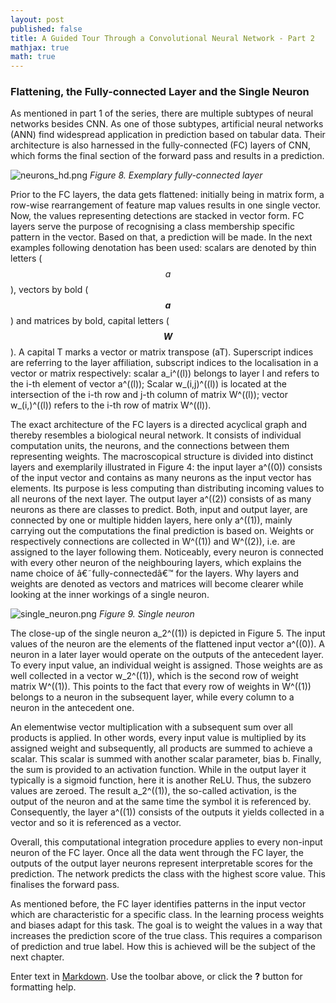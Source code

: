 ```yaml
---
layout: post
published: false
title: A Guided Tour Through a Convolutional Neural Network - Part 2
mathjax: true
math: true
---
```

### Flattening, the Fully-connected Layer and the Single Neuron

As mentioned in part 1 of the series, there are multiple subtypes of neural networks besides CNN. As one of those subtypes, artificial neural networks (ANN) find widespread application in prediction based on tabular data. Their architecture is also harnessed in the fully-connected (FC) layers of CNN, which forms the final section of the forward pass and results in a prediction.

![neurons_hd.png]({{site.baseurl}}/img/neurons_hd.png)
*Figure 8. Exemplary fully-connected layer*

Prior to the FC layers, the data gets flattened: initially being in matrix form, a row-wise rearrangement of feature map values results in one single vector. Now, the values representing detections are stacked in vector form. FC layers serve the purpose of recognising a class membership specific pattern in the vector. Based on that, a prediction will be made. In the next examples following denotation has been used: scalars are denoted by thin letters ($$a$$), vectors by bold (**$$a$$**) and matrices by bold, capital letters (**$$W$$**). A capital T marks a vector or matrix transpose (aT). Superscript indices are referring to the layer affiliation, subscript indices to the localisation in a vector or matrix respectively: scalar a_i^((l)) belongs to layer l and refers to the i-th element of vector a^((l)); Scalar w_(i,j)^((l)) is located at the intersection of the i-th row and j-th column of matrix W^((l)); vector w_(i,)^((l)) refers to the i-th row of matrix W^((l)).

The exact architecture of the FC layers is a directed acyclical graph and thereby resembles a biological neural network. It consists of individual computation units, the neurons, and the connections between them representing weights. The macroscopical structure is divided into distinct layers and exemplarily illustrated in Figure 4: the input layer a^((0)) consists of the input vector and contains as many neurons as the input vector has elements. Its purpose is less computing than distributing incoming values to all neurons of the next layer. The output layer a^((2)) consists of as many neurons as there are classes to predict. Both, input and output layer, are connected by one or multiple hidden layers, here only a^((1)), mainly carrying out the computations the final prediction is based on. Weights or respectively connections are collected in W^((1)) and W^((2)), i.e. are assigned to the layer following them. Noticeably, every neuron is connected with every other neuron of the neighbouring layers, which explains the name choice of â€˜fully-connectedâ€™ for the layers. Why layers and weights are denoted as vectors and matrices will become clearer while looking at the inner workings of a single neuron.

![single_neuron.png]({{site.baseurl}}/img/single_neuron.png)
*Figure 9. Single neuron*

The close-up of the single neuron a_2^((1)) is depicted in Figure 5. The input values of the neuron are the elements of the flattened input vector a^((0)). A neuron in a later layer would operate on the outputs of the antecedent layer. To every input value, an individual weight is assigned. Those weights are as well collected in a vector w_2^((1)), which is the second row of weight matrix W^((1)). This points to the fact that every row of weights in W^((1)) belongs to a neuron in the subsequent layer, while every column to a neuron in the antecedent one.

An elementwise vector multiplication with a subsequent sum over all products is applied. In other words, every input value is multiplied by its assigned weight and subsequently, all products are summed to achieve a scalar. This scalar is summed with another scalar parameter, bias b. Finally, the sum is provided to an activation function. While in the output layer it typically is a sigmoid function, here it is another ReLU. Thus, the subzero values are zeroed. The result a_2^((1)), the so-called activation, is the output of the neuron and at the same time the symbol it is referenced by. Consequently, the layer a^((1)) consists of the outputs it yields collected in a vector and so it is referenced as a vector.

Overall, this computational integration procedure applies to every non-input neuron of the FC layer. Once all the data went through the FC layer, the outputs of the output layer neurons represent interpretable scores for the prediction. The network predicts the class with the highest score value. This finalises the forward pass.

As mentioned before, the FC layer identifies patterns in the input vector which are characteristic for a specific class. In the learning process weights and biases adapt for this task. The goal is to weight the values in a way that increases the prediction score of the true class. This requires a comparison of prediction and true label. How this is achieved will be the subject of the next chapter.

Enter text in [Markdown](http://daringfireball.net/projects/markdown/). Use the toolbar above, or click the **?** button for formatting help.
